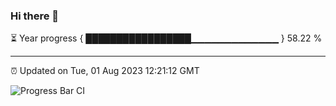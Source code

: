 ### Hi there 👋

⏳ Year progress { █████████████████▁▁▁▁▁▁▁▁▁▁▁▁▁ } 58.22 %

---

⏰ Updated on Tue, 01 Aug 2023 12:21:12 GMT

![Progress Bar CI](https://github.com/liununu/liununu/workflows/Progress%20Bar%20CI/badge.svg)
